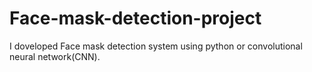# Face-mask-detection-project
I doveloped Face mask detection system using python or convolutional neural network(CNN).
